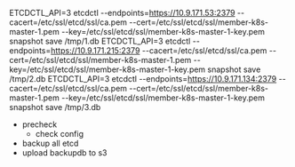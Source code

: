 
ETCDCTL_API=3 etcdctl --endpoints=https://10.9.171.53:2379 --cacert=/etc/ssl/etcd/ssl/ca.pem --cert=/etc/ssl/etcd/ssl/member-k8s-master-1.pem --key=/etc/ssl/etcd/ssl/member-k8s-master-1-key.pem snapshot save /tmp/1.db
ETCDCTL_API=3 etcdctl --endpoints=https://10.9.171.215:2379 --cacert=/etc/ssl/etcd/ssl/ca.pem --cert=/etc/ssl/etcd/ssl/member-k8s-master-1.pem --key=/etc/ssl/etcd/ssl/member-k8s-master-1-key.pem snapshot save /tmp/2.db
ETCDCTL_API=3 etcdctl --endpoints=https://10.9.171.134:2379 --cacert=/etc/ssl/etcd/ssl/ca.pem --cert=/etc/ssl/etcd/ssl/member-k8s-master-1.pem --key=/etc/ssl/etcd/ssl/member-k8s-master-1-key.pem snapshot save /tmp/3.db

- precheck
  - check config
- backup all etcd
- upload backupdb to s3
